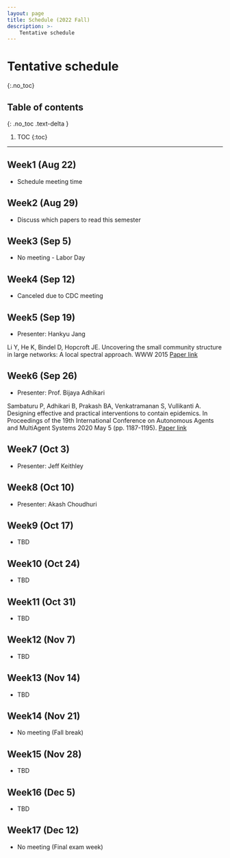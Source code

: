 ```yaml
---
layout: page
title: Schedule (2022 Fall)
description: >-
    Tentative schedule
---
```


# Tentative schedule
{:.no_toc}

## Table of contents
{: .no_toc .text-delta }

1. TOC
{:toc}

---

## Week1 (Aug 22)

- Schedule meeting time

## Week2 (Aug 29)

- Discuss which papers to read this semester

## Week3 (Sep 5)

- No meeting - Labor Day

## Week4 (Sep 12)

- Canceled due to CDC meeting

## Week5 (Sep 19)

- Presenter: Hankyu Jang

Li Y, He K, Bindel D, Hopcroft JE. Uncovering the small community structure in large networks: A local spectral approach. WWW 2015
[Paper link](https://arxiv.org/pdf/1509.07715.pdf)

## Week6 (Sep 26)

- Presenter: Prof. Bijaya Adhikari

Sambaturu P, Adhikari B, Prakash BA, Venkatramanan S, Vullikanti A. Designing effective and practical interventions to contain epidemics. In Proceedings of the 19th International Conference on Autonomous Agents and MultiAgent Systems 2020 May 5 (pp. 1187-1195).
[Paper link](https://faculty.cc.gatech.edu/~badityap/papers/tempvacc-aamas2020.pdf)

## Week7 (Oct 3)

- Presenter: Jeff Keithley

## Week8 (Oct 10)

- Presenter: Akash Choudhuri

## Week9 (Oct 17)

- TBD

## Week10 (Oct 24)

- TBD

## Week11 (Oct 31)

- TBD

## Week12 (Nov 7)

- TBD

## Week13 (Nov 14)

- TBD

## Week14 (Nov 21)

- No meeting (Fall break)

## Week15 (Nov 28)

- TBD

## Week16 (Dec 5)

- TBD

## Week17 (Dec 12)

- No meeting (Final exam week)
